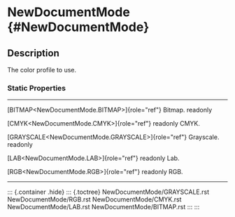 NewDocumentMode {#NewDocumentMode}
===============

Description
-----------

The color profile to use.

### Static Properties

  ------------------------------------------------------ ------------
  [BITMAP\<NewDocumentMode.BITMAP\>]{role="ref"}         Bitmap.
  readonly                                               

  [CMYK\<NewDocumentMode.CMYK\>]{role="ref"} readonly    CMYK.

  [GRAYSCALE\<NewDocumentMode.GRAYSCALE\>]{role="ref"}   Grayscale.
  readonly                                               

  [LAB\<NewDocumentMode.LAB\>]{role="ref"} readonly      Lab.

  [RGB\<NewDocumentMode.RGB\>]{role="ref"} readonly      RGB.
  ------------------------------------------------------ ------------

::: {.container .hide}
::: {.toctree}
NewDocumentMode/GRAYSCALE.rst NewDocumentMode/RGB.rst
NewDocumentMode/CMYK.rst NewDocumentMode/LAB.rst
NewDocumentMode/BITMAP.rst
:::
:::
